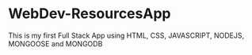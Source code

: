 # WebDev-ResourcesApp
This is my first Full Stack App using HTML, CSS, JAVASCRIPT, NODEJS, MONGOOSE and MONGODB

